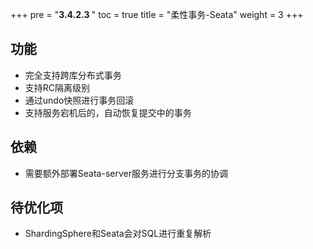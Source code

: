 +++
pre = "<b>3.4.2.3 </b>"
toc = true
title = "柔性事务-Seata"
weight = 3
+++

## 功能

* 完全支持跨库分布式事务
* 支持RC隔离级别
* 通过undo快照进行事务回滚
* 支持服务宕机后的，自动恢复提交中的事务

## 依赖

* 需要额外部署Seata-server服务进行分支事务的协调

## 待优化项

* ShardingSphere和Seata会对SQL进行重复解析



